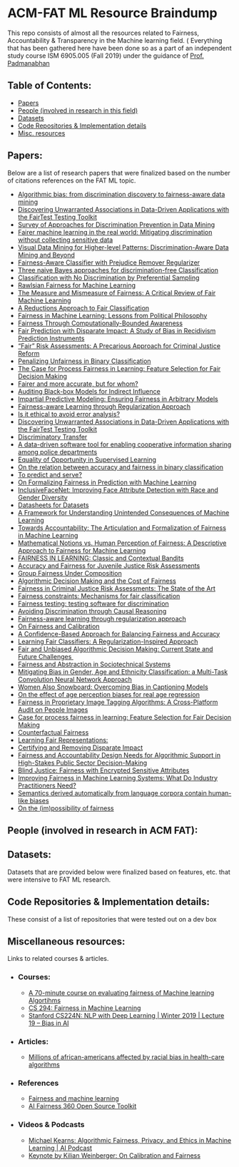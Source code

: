 # ACM-FAT ML Resource Braindump

This repo consists of almost all the resources related to Fairness, Accountability &amp; Transparency in the Machine learning field. ( Everything that has been gathered here have been done so as a part of an independent study course ISM 6905.005 (Fall 2019) under the guidance of [Prof. Padmanabhan](https://www.usf.edu/business/contacts/padmanabhan-balaji.aspx)


## Table of Contents:
- [Papers](#papers)
- [People (involved in research in this field)](#people-involved-in-research-in-acm-fat)
- [Datasets](#datasets)
- [Code Repositories & Implementation details](#code-repositories--implementation-details)
- [Misc. resources](#miscellaneous-resources)


## Papers:
Below are a list of research papers that were finalized based on the number of citations references on the FAT ML topic.

- [Algorithmic bias: from discrimination discovery to fairness-aware data mining](http://chato.cl/research/files/tutorial-algorithmic-bias.pdf)
- [Discovering Unwarranted Associations in Data-Driven Applications with the FairTest Testing Toolkit](https://arxiv.org/pdf/1510.02377.pdf)
- [Survey of Approaches for Discrimination Prevention in Data Mining](http://ijcsit.com/docs/Volume%205/vol5issue06/ijcsit20140506270.pdf)
- [Fairer machine learning in the real world: Mitigating discrimination without collecting sensitive data](https://journals.sagepub.com/doi/pdf/10.1177/2053951717743530)
- [Visual Data Mining for Higher-level Patterns: Discrimination-Aware Data Mining and Beyond](https://pdfs.semanticscholar.org/5be8/ddbc70e61884f3344cc75b825f68216e4939.pdf)
- [Fairness-Aware Classifier with Prejudice Remover Regularizer](http://citeseerx.ist.psu.edu/viewdoc/download?doi=10.1.1.297.566&rep=rep1&type=pdf)
- [Three naive Bayes approaches for discrimination-free Classification](http://citeseerx.ist.psu.edu/viewdoc/download?doi=10.1.1.422.9495&rep=rep1&type=pdf)
- [Classification with No Discrimination by Preferential Sampling](https://dtai.cs.kuleuven.be/events/Benelearn2010/submissions/benelearn2010_submission_18.pdf)
- [Rawlsian Fairness for Machine Learning](https://pdfs.semanticscholar.org/2d55/ff4542eaae18dcd10c2cd74199396e260402.pdf?_ga=2.220660369.842654541.1573764061-1597523580.1573764061)
- [The Measure and Mismeasure of Fairness: A Critical Review of Fair Machine Learning](https://5harad.com/papers/fair-ml.pdf)
- [A Reductions Approach to Fair Classification](https://arxiv.org/pdf/1803.02453.pdf)
- [Fairness in Machine Learning: Lessons from Political Philosophy](http://proceedings.mlr.press/v81/binns18a/binns18a.pdf)
- [Fairness Through Computationally-Bounded Awareness](https://papers.nips.cc/paper/7733-fairness-through-computationally-bounded-awareness.pdf)
- [Fair Prediction with Disparate Impact: A Study of Bias in Recidivism Prediction Instruments](https://arxiv.org/pdf/1610.07524.pdf)
- [“Fair” Risk Assessments: A Precarious Approach for Criminal Justice Reform](https://econcs.seas.harvard.edu/files/econcs/files/green_fatml18.pdf)
- [Penalizing Unfairness in Binary Classification](https://arxiv.org/pdf/1707.00044.pdf)
- [The Case for Process Fairness in Learning: Feature Selection for Fair Decision Making](https://people.mpi-sws.org/~gummadi/papers/process_fairness.pdf)
- [Fairer and more accurate, but for whom?](https://arxiv.org/pdf/1707.00046.pdf)
- [Auditing Black-box Models for Indirect Influence ](https://arxiv.org/pdf/1602.07043.pdf)
- [Impartial Predictive Modeling: Ensuring Fairness in Arbitrary Models](https://arxiv.org/pdf/1608.00528.pdf)
- [Fairness-aware Learning through Regularization Approach ](https://arxiv.org/pdf/1608.00528.pdf)
- [Is it ethical to avoid error analysis?](https://www.diva-portal.org/smash/get/diva2:1159328/FULLTEXT01.pdf)
- [Discovering Unwarranted Associations in Data-Driven Applications with the FairTest Testing Toolkit ](https://arxiv.org/pdf/1510.02377.pdf)
- [Discriminatory Transfer](https://arxiv.org/pdf/1707.00780.pdf)
- [A data-driven software tool for enabling cooperative information sharing among police departments ](https://www.sciencedirect.com/science/article/abs/pii/S0377221701002648)
- [Equality of Opportunity in Supervised Learning](https://papers.nips.cc/paper/6374-equality-of-opportunity-in-supervised-learning.pdf)
- [On the relation between accuracy and fairness in binary classification ](https://arxiv.org/pdf/1505.05723.pdf)
- [To predict and serve?](https://rss.onlinelibrary.wiley.com/doi/full/10.1111/j.1740-9713.2016.00960.x)
- [On Formalizing Fairness in Prediction with Machine Learning](https://arxiv.org/pdf/1710.03184.pdf)
- [InclusiveFaceNet: Improving Face Attribute Detection with Race and Gender Diversity](https://arxiv.org/pdf/1712.00193.pdf)
- [Datasheets for Datasets](https://arxiv.org/pdf/1803.09010.pdf)
- [A Framework for Understanding Unintended Consequences of Machine Learning](https://arxiv.org/pdf/1901.10002.pdf)
- [Towards Accountability: The Articulation and Formalization of Fairness in Machine Learning](https://arxiv.org/pdf/1902.04783.pdf)
- [Mathematical Notions vs. Human Perception of Fairness: A Descriptive Approach to Fairness for Machine Learning]()
- [FAIRNESS IN LEARNING: Classic and Contextual Bandits](https://arxiv.org/pdf/1605.07139.pdf)
- [Accuracy and Fairness for Juvenile Justice Risk Assessments](https://papers.ssrn.com/sol3/papers.cfm?abstract_id=3337988)
- [Group Fairness Under Composition](https://www.fatml.org/media/documents/group_fairness_under_composition.pdf)
- [Algorithmic Decision Making and the Cost of Fairness](https://arxiv.org/pdf/1701.08230.pdf)
- [Fairness in Criminal Justice Risk Assessments: The State of the Art](https://arxiv.org/pdf/1703.09207.pdf)
- [Fairness constraints: Mechanisms for fair classification](https://people.mpi-sws.org/~gummadi/papers/disparate_impact_AISTATS_2017.pdf)
- [Fairness testing: testing software for discrimination](https://people.cs.umass.edu/~brun/pubs/pubs/Galhotra17fse.pdf)
- [Avoiding Discrimination through Causal Reasoning](https://pdfs.semanticscholar.org/a98e/3c4ec25d950122b8e2762d07df4db2f97201.pdf)
- [Fairness-aware learning through regularization approach](http://www.kamishima.net/archive/2011-ws-icdm_padm.pdf)
- [On Fairness and Calibration](https://papers.nips.cc/paper/7151-on-fairness-and-calibration.pdf)
- [A Confidence-Based Approach for Balancing Fairness and Accuracy](https://ourcommunitynow.com/lifestyle/holiday-shopping-guide-9-best-board-games-for-adults)
- [Learning Fair Classifiers: A Regularization-Inspired Approach](https://scinapse.io/papers/2732098159)
- [Fair and Unbiased Algorithmic Decision Making: Current State and Future Challenges ](https://arxiv.org/ftp/arxiv/papers/1901/1901.04730.pdf)
- [Fairness and Abstraction in Sociotechnical Systems](https://papers.ssrn.com/sol3/papers.cfm?abstract_id=3265913)
- [Mitigating Bias in Gender, Age and Ethnicity Classification: a Multi-Task Convolution Neural Network Approach](https://hal.inria.fr/hal-01892103/document)
- [Women Also Snowboard: Overcoming Bias in Captioning Models](http://openaccess.thecvf.com/content_ECCV_2018/papers/Lisa_Anne_Hendricks_Women_also_Snowboard_ECCV_2018_paper.pdf)
- [On the effect of age perception biases for real age regression](https://arxiv.org/pdf/1902.07653.pdf)
- [Fairness in Proprietary Image Tagging Algorithms: A Cross-Platform Audit on People Images](https://aaai.org/ojs/index.php/ICWSM/article/view/3232/3100)
- [Case for process fairness in learning: Feature Selection for Fair Decision Making](https://people.mpi-sws.org/~gummadi/papers/process_fairness.pdf)
- [Counterfactual Fairness](https://papers.nips.cc/paper/6995-counterfactual-fairness.pdf)
- [Learning Fair Representations:](https://www.cs.toronto.edu/~toni/Papers/icml-final.pdf)
- [Certifying and Removing Disparate Impact](https://arxiv.org/pdf/1412.3756.pdf)
- [Fairness and Accountability Design Needs for Algorithmic Support in High-Stakes Public Sector Decision-Making](https://arxiv.org/pdf/1802.01029.pdf)
- [Blind Justice: Fairness with Encrypted Sensitive Attributes](https://arxiv.org/pdf/1806.03281.pdf)
- [Improving Fairness in Machine Learning Systems: What Do Industry Practitioners Need?](https://arxiv.org/pdf/1812.05239.pdf)
- [Semantics derived automatically from language corpora contain human-like biases](https://www.cs.bath.ac.uk/~jjb/ftp/CaliskanEtAl-authors-full.pdf)
- [On the (im)possibility of fairness](https://ia802809.us.archive.org/2/items/arxiv-1609.07236/1609.07236.pdf)



## People (involved in research in ACM FAT):


## Datasets:
Datasets that are provided below were finalized based on features, etc. that were intensive to FAT ML research.

## Code Repositories & Implementation details:
These consist of a list of repositories that were tested out on a dev box 


## Miscellaneous resources:
Links to related courses & articles.

- ### Courses:
  - [A 70-minute course on evaluating fairness of Machine learning Algortihms](https://developers.google.com/machine-learning/crash-course/fairness/video-lecture?_ga=2.101894599.-71412336.1571664970)
  - [CS 294: Fairness in Machine Learning](https://fairmlclass.github.io/)
  - [Stanford CS224N: NLP with Deep Learning | Winter 2019 | Lecture 19 – Bias in AI](http://onlinehub.stanford.edu/youtube-cs224n-natural-language-processing-with-deep-learning-winter-2019/stanford-cs224n-nlp-with-deep-learning-winter-2019-lecture-19-bias-in-ai)
  
  
- ### Articles:
  - [Millions of african-americans affected by racial bias in health-care algorithms](https://www.nature.com/articles/d41586-019-03228-6)
  
- ### References
  - [Fairness and machine learning](https://fairmlbook.org/)
  - [AI Fairness 360 Open Source Toolkit](http://aif360.mybluemix.net/)

- ### Videos & Podcasts
  - [Michael Kearns: Algorithmic Fairness, Privacy, and Ethics in Machine Learning | AI Podcast](https://www.youtube.com/watch?v=AzdxbzHtjgs)
  - [Keynote by Kilian Weinberger: On Calibration and Fairness](https://www.facebook.com/icml.imls/videos/474831503062000/)
  


